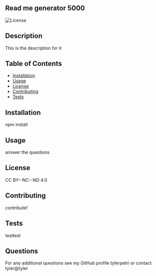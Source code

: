
## Read me generator 5000

![License](https://img.shields.io/badge/License-CC%20BY--NC--ND%204.0-ff69b4.svg)

## Description

This is the description for it

## Table of Contents

- [Installation](#Installation)
- [Usage](#Usage)
- [License](#License)
- [Contributing](#Contributing)
- [Tests](#Tests)

## Installation

npm install

## Usage

answer the questions

## License

CC BY--NC--ND 4.0

## Contributing

contribute!

## Tests

testtest

## Questions

For any additional questions see my GitHub profile tylerpetri or contact tyler@tyler

